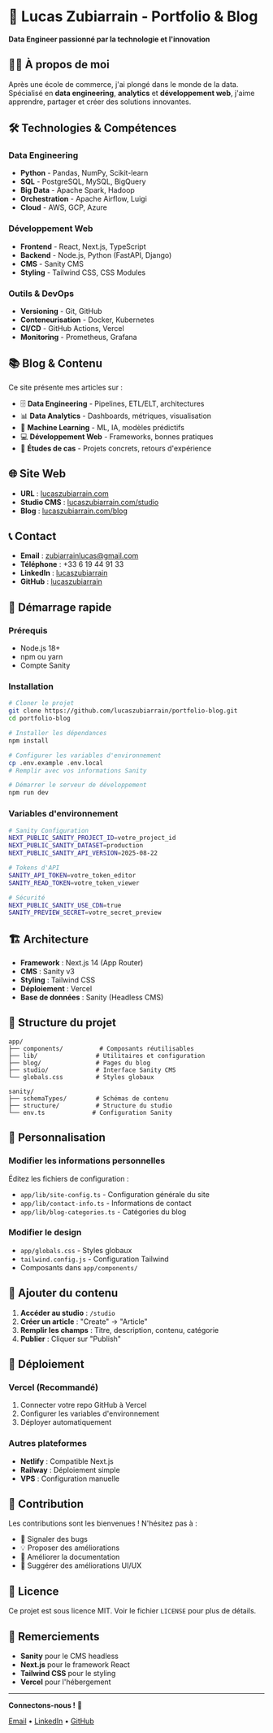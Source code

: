 # 🚀 Lucas Zubiarrain - Portfolio & Blog

**Data Engineer passionné par la technologie et l'innovation**

## 👨‍💻 À propos de moi

Après une école de commerce, j'ai plongé dans le monde de la data. Spécialisé en **data engineering**, **analytics** et **développement web**, j'aime apprendre, partager et créer des solutions innovantes.

## 🛠️ Technologies & Compétences

### Data Engineering

- **Python** - Pandas, NumPy, Scikit-learn
- **SQL** - PostgreSQL, MySQL, BigQuery
- **Big Data** - Apache Spark, Hadoop
- **Orchestration** - Apache Airflow, Luigi
- **Cloud** - AWS, GCP, Azure

### Développement Web

- **Frontend** - React, Next.js, TypeScript
- **Backend** - Node.js, Python (FastAPI, Django)
- **CMS** - Sanity CMS
- **Styling** - Tailwind CSS, CSS Modules

### Outils & DevOps

- **Versioning** - Git, GitHub
- **Conteneurisation** - Docker, Kubernetes
- **CI/CD** - GitHub Actions, Vercel
- **Monitoring** - Prometheus, Grafana

## 📚 Blog & Contenu

Ce site présente mes articles sur :

- 🗄️ **Data Engineering** - Pipelines, ETL/ELT, architectures
- 📊 **Data Analytics** - Dashboards, métriques, visualisation
- 🤖 **Machine Learning** - ML, IA, modèles prédictifs
- 💻 **Développement Web** - Frameworks, bonnes pratiques
- 🎯 **Études de cas** - Projets concrets, retours d'expérience

## 🌐 Site Web

- **URL** : [lucaszubiarrain.com](https://lucaszubiarrain.com)
- **Studio CMS** : [lucaszubiarrain.com/studio](https://lucaszubiarrain.com/studio)
- **Blog** : [lucaszubiarrain.com/blog](https://lucaszubiarrain.com/blog)

## 📞 Contact

- **Email** : zubiarrainlucas@gmail.com
- **Téléphone** : +33 6 19 44 91 33
- **LinkedIn** : [lucaszubiarrain](https://www.linkedin.com/in/lucaszubiarrain)
- **GitHub** : [lucaszubiarrain](https://github.com/lucaszubiarrain)

## 🚀 Démarrage rapide

### Prérequis

- Node.js 18+
- npm ou yarn
- Compte Sanity

### Installation

```bash
# Cloner le projet
git clone https://github.com/lucaszubiarrain/portfolio-blog.git
cd portfolio-blog

# Installer les dépendances
npm install

# Configurer les variables d'environnement
cp .env.example .env.local
# Remplir avec vos informations Sanity

# Démarrer le serveur de développement
npm run dev
```

### Variables d'environnement

```bash
# Sanity Configuration
NEXT_PUBLIC_SANITY_PROJECT_ID=votre_project_id
NEXT_PUBLIC_SANITY_DATASET=production
NEXT_PUBLIC_SANITY_API_VERSION=2025-08-22

# Tokens d'API
SANITY_API_TOKEN=votre_token_editor
SANITY_READ_TOKEN=votre_token_viewer

# Sécurité
NEXT_PUBLIC_SANITY_USE_CDN=true
SANITY_PREVIEW_SECRET=votre_secret_preview
```

## 🏗️ Architecture

- **Framework** : Next.js 14 (App Router)
- **CMS** : Sanity v3
- **Styling** : Tailwind CSS
- **Déploiement** : Vercel
- **Base de données** : Sanity (Headless CMS)

## 📁 Structure du projet

```
app/
├── components/          # Composants réutilisables
├── lib/                # Utilitaires et configuration
├── blog/               # Pages du blog
├── studio/             # Interface Sanity CMS
└── globals.css         # Styles globaux

sanity/
├── schemaTypes/        # Schémas de contenu
├── structure/          # Structure du studio
└── env.ts             # Configuration Sanity
```

## 🎨 Personnalisation

### Modifier les informations personnelles

Éditez les fichiers de configuration :

- `app/lib/site-config.ts` - Configuration générale du site
- `app/lib/contact-info.ts` - Informations de contact
- `app/lib/blog-categories.ts` - Catégories du blog

### Modifier le design

- `app/globals.css` - Styles globaux
- `tailwind.config.js` - Configuration Tailwind
- Composants dans `app/components/`

## 📝 Ajouter du contenu

1. **Accéder au studio** : `/studio`
2. **Créer un article** : "Create" → "Article"
3. **Remplir les champs** : Titre, description, contenu, catégorie
4. **Publier** : Cliquer sur "Publish"

## 🚀 Déploiement

### Vercel (Recommandé)

1. Connecter votre repo GitHub à Vercel
2. Configurer les variables d'environnement
3. Déployer automatiquement

### Autres plateformes

- **Netlify** : Compatible Next.js
- **Railway** : Déploiement simple
- **VPS** : Configuration manuelle

## 🤝 Contribution

Les contributions sont les bienvenues ! N'hésitez pas à :

- 🐛 Signaler des bugs
- 💡 Proposer des améliorations
- 📝 Améliorer la documentation
- 🎨 Suggérer des améliorations UI/UX

## 📄 Licence

Ce projet est sous licence MIT. Voir le fichier `LICENSE` pour plus de détails.

## 🙏 Remerciements

- **Sanity** pour le CMS headless
- **Next.js** pour le framework React
- **Tailwind CSS** pour le styling
- **Vercel** pour l'hébergement

---

**Connectons-nous !** 🚀

[Email](mailto:zubiarrainlucas@gmail.com) • [LinkedIn](https://www.linkedin.com/in/lucaszubiarrain) • [GitHub](https://github.com/lucaszubiarrain)
